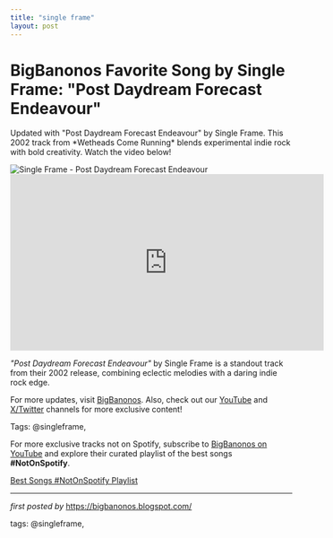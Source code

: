 ```yaml
---
title: "single frame"
layout: post
---
```

<!-- Title of the Post -->
<h1 >BigBanonos Favorite Song by Single Frame: "Post Daydream Forecast Endeavour"</h1> <!-- Introductory Text -->
<p >Updated with "Post Daydream Forecast Endeavour" by Single Frame. This 2002 track from *Wetheads Come Running* blends experimental indie rock with bold creativity. Watch the video below!</p> <!-- Featured Image -->
<div > <img src="https://i.scdn.co/image/ab67616d00001e02f1c1b17d104e7ef5549375c6" alt="Single Frame - Post Daydream Forecast Endeavour" />
</div> <!-- YouTube Video Embed -->
<div > <iframe width="560" height="315" src="https://www.youtube.com/embed/Vx1Cthsz9tk" frameborder="0" allowfullscreen></iframe>
</div> <!-- Song Information -->
<div > <p><em>"Post Daydream Forecast Endeavour"</em> by Single Frame is a standout track from their 2002 release, combining eclectic melodies with a daring indie rock edge.</p>
</div> <!-- Footer Links -->
<div > <p>For more updates, visit <a href="https://bigbanonos.blogspot.com/" target="_blank">BigBanonos</a>. Also, check out our <a href="https://www.youtube.com/@BigBanonos" target="_blank">YouTube</a> and <a href="https://x.com/bigbanonos" target="_blank">X/Twitter</a> channels for more exclusive content!</p>
</div> <!-- Tags -->
<p >Tags: @singleframe,</p>


<!--Subscribe and Playlist Links-->
<div>
    <p>For more exclusive tracks not on Spotify, subscribe to <a href="https://www.youtube.com/@BigBanonos" target="_blank">BigBanonos on YouTube</a> and explore their curated playlist of the best songs <strong>#NotOnSpotify</strong>.</p>
    <p><a href="https://www.youtube.com/playlist?list=PLtuNtuTatqI0kFahUCbtbfenC_ET5O_tr" target="_blank">Best Songs #NotOnSpotify Playlist<br /></a></p></div>

<hr />

<p><em>first posted by</em> <a href="https://bigbanonos.blogspot.com/" rel="noopener" target="_new">https://bigbanonos.blogspot.com/</a></p>

<p>tags: @singleframe,</p>
